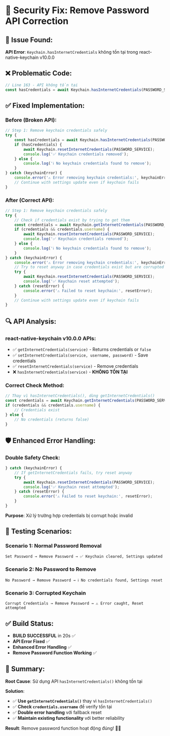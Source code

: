 # 🔧 Security Fix: Remove Password API Correction

## 🐛 **Issue Found:**
**API Error**: `Keychain.hasInternetCredentials` không tồn tại trong react-native-keychain v10.0.0

## ❌ **Problematic Code:**
```javascript
// Line 163 - API không tồn tại
const hasCredentials = await Keychain.hasInternetCredentials(PASSWORD_SERVICE);
```

## ✅ **Fixed Implementation:**

### **Before (Broken API):**
```javascript
// Step 1: Remove keychain credentials safely
try {
    const hasCredentials = await Keychain.hasInternetCredentials(PASSWORD_SERVICE); // ❌ API không có
    if (hasCredentials) {
        await Keychain.resetInternetCredentials(PASSWORD_SERVICE);
        console.log('✅ Keychain credentials removed');
    } else {
        console.log('ℹ️ No keychain credentials found to remove');
    }
} catch (keychainError) {
    console.error('⚠️ Error removing keychain credentials:', keychainError);
    // Continue with settings update even if keychain fails
}
```

### **After (Correct API):**
```javascript
// Step 1: Remove keychain credentials safely
try {
    // Check if credentials exist by trying to get them
    const credentials = await Keychain.getInternetCredentials(PASSWORD_SERVICE); // ✅ API đúng
    if (credentials && credentials.username) {
        await Keychain.resetInternetCredentials(PASSWORD_SERVICE);
        console.log('✅ Keychain credentials removed');
    } else {
        console.log('ℹ️ No keychain credentials found to remove');
    }
} catch (keychainError) {
    console.error('⚠️ Error removing keychain credentials:', keychainError);
    // Try to reset anyway in case credentials exist but are corrupted
    try {
        await Keychain.resetInternetCredentials(PASSWORD_SERVICE);
        console.log('✅ Keychain reset attempted');
    } catch (resetError) {
        console.error('⚠️ Failed to reset keychain:', resetError);
    }
    // Continue with settings update even if keychain fails
}
```

## 🔍 **API Analysis:**

### **react-native-keychain v10.0.0 APIs:**
- ✅ `getInternetCredentials(service)` - Returns credentials or `false`
- ✅ `setInternetCredentials(service, username, password)` - Save credentials  
- ✅ `resetInternetCredentials(service)` - Remove credentials
- ❌ `hasInternetCredentials(service)` - **KHÔNG TỒN TẠI**

### **Correct Check Method:**
```javascript
// Thay vì hasInternetCredentials(), dùng getInternetCredentials()
const credentials = await Keychain.getInternetCredentials(PASSWORD_SERVICE);
if (credentials && credentials.username) {
    // Credentials exist
} else {
    // No credentials (returns false)
}
```

## 🛡️ **Enhanced Error Handling:**

### **Double Safety Check:**
```javascript
} catch (keychainError) {
    // If getInternetCredentials fails, try reset anyway
    try {
        await Keychain.resetInternetCredentials(PASSWORD_SERVICE);
        console.log('✅ Keychain reset attempted');
    } catch (resetError) {
        console.error('⚠️ Failed to reset keychain:', resetError);
    }
}
```

**Purpose**: Xử lý trường hợp credentials bị corrupt hoặc invalid

## 🧪 **Testing Scenarios:**

### **Scenario 1: Normal Password Removal**
```
Set Password → Remove Password → ✅ Keychain cleared, Settings updated
```

### **Scenario 2: No Password to Remove**
```
No Password → Remove Password → ℹ️ No credentials found, Settings reset
```

### **Scenario 3: Corrupted Keychain**
```
Corrupt Credentials → Remove Password → ⚠️ Error caught, Reset attempted
```

## ✅ **Build Status:**
- **BUILD SUCCESSFUL** in 20s ✅
- **API Error Fixed** ✅  
- **Enhanced Error Handling** ✅
- **Remove Password Function Working** ✅

## 🎯 **Summary:**

**Root Cause**: Sử dụng API `hasInternetCredentials()` không tồn tại

**Solution**: 
- ✅ **Use `getInternetCredentials()`** thay vì `hasInternetCredentials()`
- ✅ **Check `credentials.username`** để verify tồn tại
- ✅ **Double error handling** với fallback reset
- ✅ **Maintain existing functionality** với better reliability

**Result**: Remove password function hoạt động đúng! 🔐✅